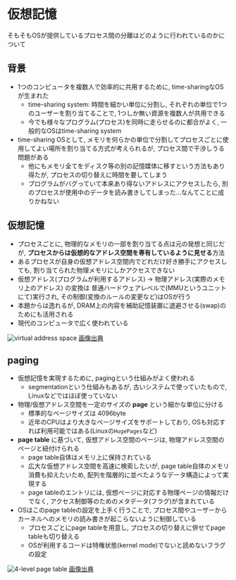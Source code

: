 # 仮想記憶

そもそもOSが提供しているプロセス間の分離はどのように行われているのかについて

## 背景

* 1つのコンピュータを複数人で効率的に共用するために, time-sharingなOSが生まれた
  * time-sharing system: 時間を細かい単位に分割し, それぞれの単位で1つのユーザーを割り当てることで, 1つしか無い資源を複数人が共用できる
  * 今でも様々なプログラム(プロセス)を同時に走らせるのに都合がよく, 一般的なOSはtime-sharing system
* time-sharing OSとして, メモリを何らかの単位で分割してプロセスごとに使用してよい場所を割り当てる方式が考えられるが, プロセス間で干渉しうる問題がある
  * 他にもメモリ全てをディスク等の別の記憶媒体に移すという方法もあり得たが, プロセスの切り替えに時間を要してしまう
  * プログラムがバグっていて本来あり得ないアドレスにアクセスしたら, 別のプロセスが使用中のデータを読み書きしてしまった...なんてことに成りかねない

## 仮想記憶
* プロセスごとに, 物理的なメモリの一部を割り当てる点は元の発想と同じだが, **プロセスからは仮想的なアドレス空間を専有しているように見せる**方法
* あるプロセスが自身の仮想アドレス空間内でどれだけ好き勝手にアクセスしても, 割り当てられた物理メモリにしかアクセスできない
* 仮想アドレス(プログラムが利用するアドレス) -> 物理アドレス(実際のメモリ上のアドレス) の変換は 普通ハードウェアレベルで(MMUというユニットにて)実行され, その制御(変換のルールの変更など)はOSが行う
* 本題からは逸れるが, DRAM上の内容を補助記憶装置に退避させる(swap)のためにも活用される
* 現代のコンピュータで広く使われている

![virtual address space](https://en.wikipedia.org/wiki/Page_table#/media/File:Virtual_address_space_and_physical_address_space_relationship.svg) [画像出典](https://en.wikipedia.org/wiki/Page_table)

## paging
* 仮想記憶を実現するために, pagingという仕組みがよく使われる
  * segmentationという仕組みもあるが, 古いシステムで使っていたもので, Linuxなどではほぼ使っていない
* 物理/仮想アドレス空間を一定のサイズの **page** という細かな単位に分ける
  * 標準的なページサイズは 4096byte
  * 近年のCPUはより大きなページサイズをサポートしており, OSも対応すれば利用可能ではある(Linuxの`HugePages`など)
* **page table** に基づいて, 仮想アドレス空間のページは, 物理アドレス空間のページと紐付けられる
  * page table自体はメモリ上に保持されている
  * 広大な仮想アドレス空間を高速に検索したいが, page table自体のメモリ消費も抑えたいため, 配列を階層的に並べたようなデータ構造によって実現する
  * page tableのエントリには, 仮想ページに対応する物理ページの情報だけでなく, アクセス制御等のためのメタデータ(フラグ)が含まれている
* OSはこのpage tableの設定を上手く行うことで, プロセス間やユーザーからカーネルへのメモリの読み書きが起こらないように制御している
  * プロセスごとにpage tableを用意し, プロセスの切り替えに併せてpage tableも切り替える
  * OSが利用するコードは特権状態(kernel mode)でないと読めないフラグの設定

![4-level page table](https://qph.fs.quoracdn.net/main-qimg-d01a40a598b49c777be500db8351fc63) [画像出典](https://www.quora.com/How-is-a-page-walk-implemented)
